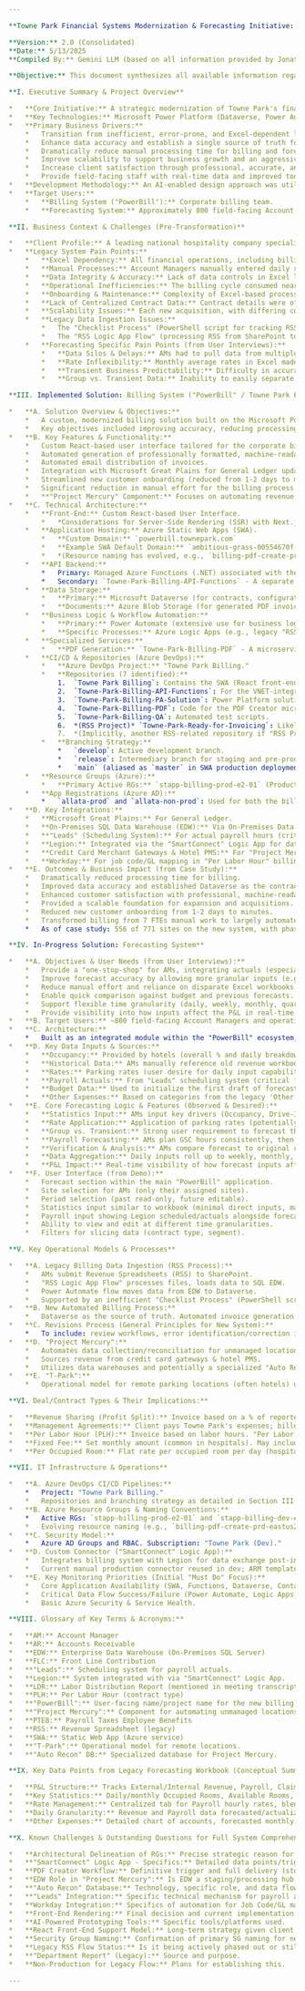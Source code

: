 ```yaml
---

**Towne Park Financial Systems Modernization & Forecasting Initiative: Synthesized Knowledge Base**

**Version:** 2.0 (Consolidated)
**Date:** 5/13/2025
**Compiled By:** Gemini LLM (based on all information provided by Jonathan Aulson)

**Objective:** This document synthesizes all available information regarding Towne Park's billing system modernization project (referred to as "PowerBill," or "Towne Park Billing") and the integrated forecasting system. It is designed to serve as a comprehensive data product for understanding system architecture, business requirements, processes, data elements, and user context.

**I. Executive Summary & Project Overview**

*   **Core Initiative:** A strategic modernization of Towne Park's financial operations, commencing with the transformation of its $1 billion annual revenue billing system and extending to the development of a deeply integrated forecasting solution.
*   **Key Technologies:** Microsoft Power Platform (Dataverse, Power Automate), a custom React front-end, and a suite of Azure Cloud Services including Azure Static Web Apps, Azure Functions (.NET for primary backend, Node.js for specific services), Azure Container Apps, Azure Blob Storage, and Azure Logic Apps. Integration with on-premises systems is facilitated by the On-Premises Data Gateway.
*   **Primary Business Drivers:**
    *   Transition from inefficient, error-prone, and Excel-dependent legacy financial processes.
    *   Enhance data accuracy and establish a single source of truth for contracts and financial data.
    *   Dramatically reduce manual processing time for billing and forecasting.
    *   Improve scalability to support business growth and an aggressive acquisition strategy.
    *   Increase client satisfaction through professional, accurate, and timely invoicing.
    *   Provide field-facing staff with real-time data and improved tools for operational management and forecasting.
*   **Development Methodology:** An AI-enabled design approach was utilized, featuring AI-powered prototyping tools to generate real-time clickable prototypes. This facilitated rapid iteration and strong stakeholder alignment. Development followed a phased implementation model with User Acceptance Testing (UAT) at major milestones.
*   **Target Users:**
    *   **Billing System ("PowerBill"):** Corporate billing team.
    *   **Forecasting System:** Approximately 800 field-facing Account Managers (AMs) and operational leadership.

**II. Business Context & Challenges (Pre-Transformation)**

*   **Client Profile:** A leading national hospitality company specializing in parking and mobility solutions, managing $1 billion in annual revenue across over 770 locations, primarily in the hospitality and healthcare sectors.
*   **Legacy System Pain Points:**
    *   **Excel Dependency:** All financial operations, including billing, reporting, and projections, relied on a complex network of interlinked Excel spreadsheets. Revenue Spreadsheets (RSS) often had 18+ tabs with intricate macros and formulas that were difficult to maintain.
    *   **Manual Processes:** Account Managers manually entered daily revenue and operational data into RSS files, a time-consuming and error-prone task, especially during the critical first five days of the month for closing.
    *   **Data Integrity & Accuracy:** Lack of data controls in Excel led to inaccuracies, potential revenue leakage, and diminished confidence in financial reporting. Cash balancing and matching client-reported revenue were manual verification steps.
    *   **Operational Inefficiencies:** The billing cycle consumed nearly half the month, delaying general ledger closing. Back-office inefficiencies limited responsiveness to competitive pressures.
    *   **Onboarding & Maintenance:** Complexity of Excel-based processes made employee onboarding difficult and workbook maintenance a significant challenge.
    *   **Lack of Centralized Contract Data:** Contract details were often stored in inaccessible PDFs, with no central, queryable repository.
    *   **Scalability Issues:** Each new acquisition, with differing contract structures and site requirements, exacerbated the problems of the manual system.
    *   **Legacy Data Ingestion Issues:**
        *   The "Checklist Process" (PowerShell script for tracking RSS submissions) was inefficient, prone to versioning errors, ran in long batches (45 min - 1 hour), and lacked a non-production environment for testing.
        *   The "RSS Logic App Flow" (processing RSS from SharePoint to EDW) experienced delays and "429 (Too Many Requests) Errors" under load.
    *   **Forecasting Specific Pain Points (from User Interviews):**
        *   **Data Silos & Delays:** AMs had to pull data from multiple systems ("Leads" for payroll, Power BI for actuals, old revenue workbooks for history) with significant data lags (e.g., payroll actuals taking days to update). This prevented real-time analysis and reaction.
        *   **Rate Inflexibility:** Monthly average rates in Excel made it difficult to accurately forecast for groups with discounted daily rates, requiring manual workarounds (e.g., adjusting comp vehicle counts).
        *   **Transient Business Predictability:** Difficulty in accurately predicting transient business drive-in ratios, especially for events or holidays, impacting staffing.
        *   **Group vs. Transient Data:** Inability to easily separate and forecast group vs. transient business with distinct drivers.

**III. Implemented Solution: Billing System ("PowerBill" / Towne Park Billing)**

*   **A. Solution Overview & Objectives:**
    *   A custom, modernized billing solution built on the Microsoft Power Platform, designed to replace the legacy Excel-based system.
    *   Key objectives included improving accuracy, reducing processing time, establishing Dataverse as the single source of truth for contracts and billing data, and providing a scalable platform for growth.
*   **B. Key Features & Functionality:**
    *   Custom React-based user interface tailored for the corporate billing team.
    *   Automated generation of professionally formatted, machine-readable PDF invoices.
    *   Automated email distribution of invoices.
    *   Integration with Microsoft Great Plains for General Ledger updates.
    *   Streamlined new customer onboarding (reduced from 1-2 days to minutes).
    *   Significant reduction in manual effort for the billing process (from 7 FTEs to largely automated operations managed by 3 FTEs).
    *   **"Project Mercury" Component:** Focuses on automating revenue data collection and reconciliation for locations without on-site managers. It sources data directly from credit card merchant gateways and hotel Property Management Systems (PMS), aiming to eliminate manual RSS for these sites.
*   **C. Technical Architecture:**
    *   **Front-End:** Custom React-based User Interface.
        *   *Considerations for Server-Side Rendering (SSR) with Next.js/Remix were explored, potentially hosted on Azure Web Apps or advanced SWA features, to improve performance and SEO if needed.*
    *   **Application Hosting:** Azure Static Web Apps (SWA).
        *   **Custom Domain:** `powerbill.townepark.com`
        *   **Example SWA Default Domain:** `ambitious-grass-00554670f.5.azurestaticapps.net`
        *   *(Resource naming has evolved, e.g., `billing-pdf-create-prd-eastus2` for newer specific resources).*
    *   **API Backend:**
        *   Primary: Managed Azure Functions (.NET) associated with the SWA.
        *   Secondary: `Towne-Park-Billing-API-Functions` - A separate Azure Functions (.NET) app for direct database integration requiring VNET connectivity.
    *   **Data Storage:**
        *   **Primary:** Microsoft Dataverse (for contracts, configurations, billing data, customer data, and future forecasting data).
        *   **Documents:** Azure Blob Storage (for generated PDF invoices, etc.).
    *   **Business Logic & Workflow Automation:**
        *   **Primary:** Power Automate (extensive use for business logic, data integration, and automation).
        *   **Specific Processes:** Azure Logic Apps (e.g., legacy "RSS Logic App Flow," "SmartConnect" for Legion integration).
    *   **Specialized Services:**
        *   **PDF Generation:** `Towne-Park-Billing-PDF` - A microservice running in Azure Container Apps (using Node.js & Playwright) due to the complexities of running Playwright in standard Azure Functions.
    *   **CI/CD & Repositories (Azure DevOps):**
        *   **Azure DevOps Project:** "Towne Park Billing."
        *   **Repositories (7 identified):**
            1.  `Towne Park Billing`: Contains the SWA (React front-end) and its managed Azure Functions.
            2.  `Towne-Park-Billing-API-Functions`: For the VNET-integrated Azure Functions API.
            3.  `Towne-Park-Billing-PA-Solution`: Power Platform solutions (Power Automate flows, etc.).
            4.  `Towne-Park-Billing-PDF`: Code for the PDF Creator microservice.
            5.  `Towne-Park-Billing-QA`: Automated test scripts.
            6.  *(RSS Project)* `Towne-Park-Ready-for-Invoicing`: Likely related to the legacy RSS ingestion process.
            7.  *(Implicitly, another RSS-related repository if "RSS Project" implies two)*
        *   **Branching Strategy:**
            *   `develop`: Active development branch.
            *   `release`: Intermediary branch for staging and pre-production validation.
            *   `main` (aliased as `master` in SWA production deployment configuration): Production branch; deployments triggered from merges into this branch.
    *   **Resource Groups (Azure):**
        *   **Primary Active RGs:** `stapp-billing-prod-e2-01` (Production) and `stapp-billing-dev-e2-01` (Development). These host the core components of the new billing and forecasting solution.
    *   **App Registrations (Azure AD):**
        *   `allata-prod` and `allata-non-prod`: Used for both the billing and forecasting applications, replacing earlier "beta" named registrations.
*   **D. Key Integrations:**
    *   **Microsoft Great Plains:** For General Ledger.
    *   **On-Premises SQL Data Warehouse (EDW):** Via On-Premises Data Gateway. Serves as a staging area for legacy RSS data and potentially for BI.
    *   **"Leads" (Scheduling System):** For actual payroll hours (critical for forecasting).
    *   **Legion:** Integrated via the "SmartConnect" Logic App for data exchange post-invoicing.
    *   **Credit Card Merchant Gateways & Hotel PMS:** For "Project Mercury" automated data sourcing.
    *   **Workday:** For job code/GL mapping in "Per Labor Hour" billing logic.
*   **E. Outcomes & Business Impact (from Case Study):**
    *   Dramatically reduced processing time for billing.
    *   Improved data accuracy and established Dataverse as the contract source of truth.
    *   Enhanced customer satisfaction with professional, machine-readable invoices.
    *   Provided a scalable foundation for expansion and acquisitions.
    *   Reduced new customer onboarding from 1-2 days to minutes.
    *   Transformed billing from 7 FTEs manual work to largely automated operations by 3 FTEs.
    *   As of case study: 556 of 771 sites on the new system, with phased rollout for remaining sites.

**IV. In-Progress Solution: Forecasting System**

*   **A. Objectives & User Needs (from User Interviews):**
    *   Provide a "one-stop-shop" for AMs, integrating actuals (especially payroll from "Leads") and forecast inputs in near real-time.
    *   Improve forecast accuracy by allowing more granular inputs (e.g., group vs. transient occupancy/drive-in, daily rate adjustments for group discounts).
    *   Reduce manual effort and reliance on disparate Excel workbooks and reports.
    *   Enable quick comparison against budget and previous forecasts.
    *   Support flexible time granularity (daily, weekly, monthly, quarterly) for data entry and viewing.
    *   Provide visibility into how inputs affect the P&L in real-time.
*   **B. Target Users:** ~800 field-facing Account Managers and operational/financial leadership.
*   **C. Architecture:**
    *   Built as an integrated module within the "PowerBill" ecosystem, leveraging the same core architecture: React front-end (via Azure SWA), Dataverse backend, Azure Functions for complex calculations, and Power Automate for workflows.
*   **D. Key Data Inputs & Sources:**
    *   **Occupancy:** Provided by hotels (overall % and daily breakdown for month-of); group calendars for block bookings. AMs get detailed daily forecasts from hotels around the 15th of the prior month.
    *   **Historical Data:** AMs manually reference old revenue workbooks (up to 5+ years) for recurring group performance (drive-in, valet capture).
    *   **Rates:** Parking rates (user desire for daily input capability), payroll rates (from 'Rates' tab in legacy workbook, to be managed in new system).
    *   **Payroll Actuals:** From "Leads" scheduling system (critical for near real-time updates).
    *   **Budget Data:** Used to initialize the first draft of forecasts in the new system.
    *   **Other Expenses:** Based on categories from the legacy 'Other Expenses' tab.
*   **E. Core Forecasting Logic & Features (Observed & Desired):**
    *   **Statistics Input:** AMs input key drivers (Occupancy, Drive-In Ratio, Valet Capture); system auto-calculates derived vehicle volumes.
    *   **Rate Application:** Application of parking rates (potentially daily) and payroll rates to calculate revenue and labor costs.
    *   **Group vs. Transient:** Strong user requirement to forecast these segments separately due to different behaviors.
    *   **Payroll Forecasting:** AMs plan GSC hours consistently, then tweak based on actual schedules from "Leads." GSA hours flexed based on arrivals/departures and productivity targets (Payroll as % of Revenue).
    *   **Verification & Analysis:** AMs compare forecast to original commitment and budget. New system to show P&L updates in real-time and allow comparisons (e.g., forecast vs. budget).
    *   **Data Aggregation:** Daily inputs roll up to weekly, monthly, quarterly, and annual views.
    *   **P&L Impact:** Real-time visibility of how forecast inputs affect P&L line items.
*   **F. User Interface (from Demo):**
    *   Forecast section within the main "PowerBill" application.
    *   Site selection for AMs (only their assigned sites).
    *   Period selection (past read-only, future editable).
    *   Statistics input similar to workbook (minimal direct inputs, many auto-calculated).
    *   Payroll input showing Legion scheduled/actuals alongside forecast input fields (hours or cost).
    *   Ability to view and edit at different time granularities.
    *   Filters for slicing data (contract type, segment).

**V. Key Operational Models & Processes**

*   **A. Legacy Billing Data Ingestion (RSS Process):**
    *   AMs submit Revenue Spreadsheets (RSS) to SharePoint.
    *   "RSS Logic App Flow" processes files, loads data to SQL EDW.
    *   Power Automate flow moves data from EDW to Dataverse.
    *   Supported by an inefficient "Checklist Process" (PowerShell script).
*   **B. New Automated Billing Process:**
    *   Dataverse as the source of truth. Automated invoice generation (PDF Creator) and GL integration.
*   **C. Revisions Process (General Principles for New System):**
    *   To include: review workflows, error identification/correction in Dataverse, record updates, automated re-issuing of corrected invoices, customer communication logs, approval workflows (likely Power Automate), and comprehensive audit trails within Dataverse.
*   **D. "Project Mercury":**
    *   Automates data collection/reconciliation for unmanaged locations (no on-site staff).
    *   Sources revenue from credit card gateways & hotel PMS.
    *   Utilizes data warehouses and potentially a specialized "Auto Recon" database for processing.
*   **E. "T-Park":**
    *   Operational model for remote parking locations (often hotels) using technology (e.g., text-to-park) and benefiting from "Project Mercury" automation.

**VI. Deal/Contract Types & Their Implications:**

*   **Revenue Sharing (Profit Split):** Invoice based on a % of reported net revenue.
*   **Management Agreements:** Client pays Towne Park's expenses; billed back or reduces profit split. Not all have profit splits.
*   **Per Labor Hour (PLH):** Invoice based on labor hours. "Per Labor Hour Generation" Power Automate flow uses Job Codes (from Workday) and rates (from Dataverse).
*   **Fixed Fee:** Set monthly amount (common in hospitals). May include annual increases (CPI or pre-defined %, rarely prorated). Invoices often generated in advance.
*   **Per Occupied Room:** Flat rate per occupied room per day (hospitality). Often has scheduled fee increases.

**VII. IT Infrastructure & Operations**

*   **A. Azure DevOps CI/CD Pipelines:**
    *   Project: "Towne Park Billing."
    *   Repositories and branching strategy as detailed in Section III.C.
*   **B. Azure Resource Groups & Naming Conventions:**
    *   Active RGs: `stapp-billing-prod-e2-01` and `stapp-billing-dev-e2-01`.
    *   Evolving resource naming (e.g., `billing-pdf-create-prd-eastus2`).
*   **C. Security Model:**
    *   Azure AD Groups and RBAC. Subscription: "Towne Park (Dev)."
*   **D. Custom Connector ("SmartConnect" Logic App):**
    *   Integrates billing system with Legion for data exchange post-invoicing.
    *   Current manual production connector reused in dev; ARM template automation for environment-specific connectors is in progress.
*   **E. Key Monitoring Priorities (Initial "Must Do" Focus):**
    *   Core Application Availability (SWA, Functions, Dataverse, Container Apps, On-Prem Gateway).
    *   Critical Data Flow Success/Failure (Power Automate, Logic Apps, integrations with Great Plains, "Leads," EDW).
    *   Basic Azure Security & Service Health.

**VIII. Glossary of Key Terms & Acronyms:**

*   **AM:** Account Manager
*   **AR:** Accounts Receivable
*   **EDW:** Enterprise Data Warehouse (On-Premises SQL Server)
*   **FLC:** Front Line Contribution
*   **"Leads":** Scheduling system for payroll actuals.
*   **Legion:** System integrated with via "SmartConnect" Logic App.
*   **LDR:** Labor Distribution Report (mentioned in meeting transcripts)
*   **PLH:** Per Labor Hour (contract type)
*   **"PowerBill":** User-facing name/project name for the new billing solution.
*   **"Project Mercury":** Component for automating unmanaged locations.
*   **PTEB:** Payroll Taxes Employee Benefits
*   **RSS:** Revenue Spreadsheet (legacy)
*   **SWA:** Static Web App (Azure service)
*   **"T-Park":** Operational model for remote locations.
*   **"Auto Recon" DB:** Specialized database for Project Mercury.

**IX. Key Data Points from Legacy Forecasting Workbook (Conceptual Summary):**

*   **P&L Structure:** Tracks External/Internal Revenue, Payroll, Claims, Parking Rents, Other Expenses, PTEB, Insurance, FLC. Includes Actual, Budget, Trend, Forecast scenarios, variance analysis.
*   **Key Statistics:** Daily/monthly Occupied Rooms, Available Rooms, Occupancy %, Drive-In Ratio, Valet Capture, detailed vehicle volumes.
*   **Rate Management:** Centralized tab for Payroll hourly rates, blended Revenue Per Vehicle, PLH rates.
*   **Daily Granularity:** Revenue and Payroll data forecasted/actualized daily, then aggregated.
*   **Other Expenses:** Detailed chart of accounts, forecasted monthly.

**X. Known Challenges & Outstanding Questions for Full System Comprehension:**

*   **Architectural Delineation of RGs:** Precise strategic reason for component separation between `stapp-billing-*` and any other potentially related RGs (e.g., if `powerbill.townepark.com` SWA is hosted distinctly from components in `stapp-billing-*`).
*   **"SmartConnect" Logic App - Specifics:** Detailed data points/triggers for Legion integration.
*   **PDF Creator Workflow:** Definitive trigger and full delivery (storage to email) mechanism.
*   **EDW Role in "Project Mercury":** Is EDW a staging/processing hub for Project Mercury data, or only for legacy RSS?
*   **"Auto Recon" Database:** Technology, specific role, and data flow into/reconciliation with Dataverse.
*   **"Leads" Integration:** Specific technical mechanism for payroll actuals integration.
*   **Workday Integration:** Specifics of automation for Job Code/GL mapping.
*   **Front-End Rendering:** Final decision and current implementation status of Client-Side React vs. SSR (Next.js/Remix) and hosting model if SSR is used.
*   **AI-Powered Prototyping Tools:** Specific tools/platforms used.
*   **React Front-End Support Model:** Long-term strategy given client's initial resource considerations.
*   **Security Group Naming:** Confirmation of primary SG naming for new `stapp-billing-*` RGs.
*   **Legacy RSS Flow Status:** Is it being actively phased out or still operational for a subset of sites?
*   **"Department Report" (Legacy):** Source and purpose.
*   **Non-Production for Legacy Flow:** Plans for establishing this.

---
```


